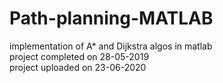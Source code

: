 # Path-planning-MATLAB
implementation of A* and Dijkstra algos in matlab\
project completed on 28-05-2019\
project uploaded on 23-06-2020
